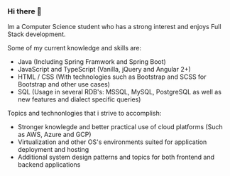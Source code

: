 ### Hi there 👋

Im a Computer Science student who has a strong interest and enjoys Full Stack development.

Some of my current knowledge and skills are:

- Java (Including Spring Framwork and Spring Boot)
- JavaScript and TypeScript (Vanilla, jQuery and Angular 2+)
- HTML / CSS (With technologies such as Bootstrap and SCSS for Bootstrap and other use cases)
- SQL (Usage in several RDB's: MSSQL, MySQL, PostgreSQL as well as new features and dialect specific queries)

Topics and technonlogies that i strive to accomplish:

- Stronger knowlegde and better practical use of cloud platforms (Such as AWS, Azure and GCP)
- Virtualization and other OS's environments suited for application deployment and hosting
- Additional system design patterns and topics for both frontend and backend applications
